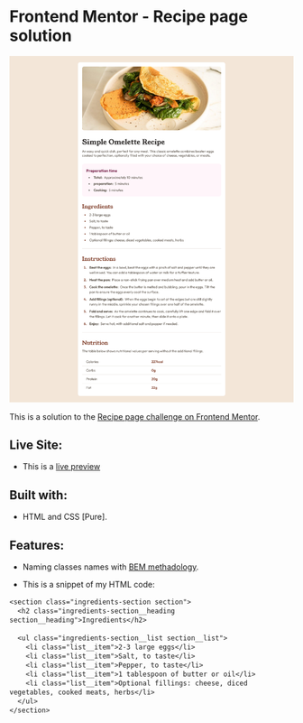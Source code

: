 # Frontend Mentor - Recipe page solution

![Screenshot of the website](./assets/preview/screenshot.png)

This is a solution to the [Recipe page challenge on Frontend    Mentor](https://www.frontendmentor.io/challenges/recipe-page-KiTsR8QQKm).

## Live Site:
- This is a [live preview](https://iabdwahab.github.io/frontend-mentor-solutions/solutions/recipe-page)

## Built with:

- HTML and CSS [Pure].

## Features:

- Naming classes names with [BEM methadology](https://en.bem.info/methodology/).

- This is a snippet of my HTML code:

```
<section class="ingredients-section section">
  <h2 class="ingredients-section__heading section__heading">Ingredients</h2>

  <ul class="ingredients-section__list section__list">
    <li class="list__item">2-3 large eggs</li>
    <li class="list__item">Salt, to taste</li>
    <li class="list__item">Pepper, to taste</li>
    <li class="list__item">1 tablespoon of butter or oil</li>
    <li class="list__item">Optional fillings: cheese, diced vegetables, cooked meats, herbs</li>
  </ul>
</section>
```
